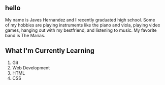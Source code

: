 ## hello 

My name is Javes Hernandez and I recently graduated high school. Some of my hobbies are playing instruments like the piano and viola, playing video games, hanging out with my bestfriend, and listening to music. My favorite band is The Marias. 

## What I'm Currently Learning

1. Git 
2. Web Development
3. HTML
4. CSS